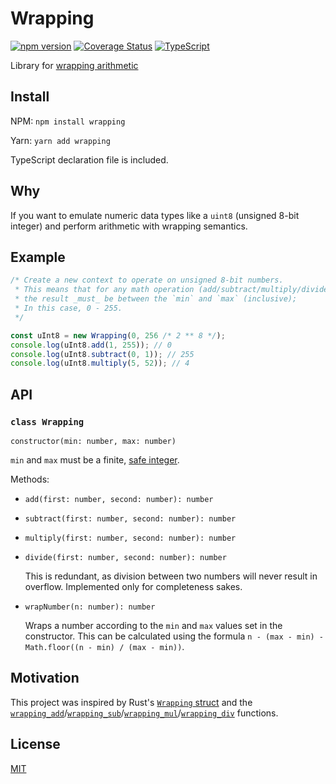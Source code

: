 # Wrapping

[![npm version](https://badge.fury.io/js/wrapping.svg)](https://badge.fury.io/js/wrapping)
[![Coverage Status](https://coveralls.io/repos/github/solkaz/wrapping-js/badge.svg?branch=master)](https://coveralls.io/github/solkaz/wrapping-js?branch=master)
[![TypeScript](https://badges.frapsoft.com/typescript/code/typescript.svg?v=101)](https://github.com/ellerbrock/typescript-badges/)

Library for [wrapping arithmetic](<https://en.wikipedia.com/wiki/Wrapping_(graphics)>)

## Install

NPM: `npm install wrapping`

Yarn: `yarn add wrapping`

TypeScript declaration file is included.

## Why

If you want to emulate numeric data types like a `uint8` (unsigned 8-bit integer) and perform arithmetic with wrapping semantics.

## Example

```js
/* Create a new context to operate on unsigned 8-bit numbers.
 * This means that for any math operation (add/subtract/multiply/divide),
 * the result _must_ be between the `min` and `max` (inclusive);
 * In this case, 0 - 255.
 */

const uInt8 = new Wrapping(0, 256 /* 2 ** 8 */);
console.log(uInt8.add(1, 255)); // 0
console.log(uInt8.subtract(0, 1)); // 255
console.log(uInt8.multiply(5, 52)); // 4
```

## API

### `class Wrapping`

`constructor(min: number, max: number)`

`min` and `max` must be a finite, [safe integer](https://developer.mozilla.org/en-US/docs/Web/JavaScript/Reference/Global_Objects/Number/isSafeInteger).

Methods:

- `add(first: number, second: number): number`

- `subtract(first: number, second: number): number`

- `multiply(first: number, second: number): number`

- `divide(first: number, second: number): number`

  This is redundant, as division between two numbers will never result in overflow. Implemented only for completeness sakes.

- `wrapNumber(n: number): number`

  Wraps a number according to the `min` and `max` values set in the constructor. This can be calculated using the formula `n - (max - min) - Math.floor((n - min) / (max - min))`.

## Motivation

This project was inspired by Rust's [`Wrapping` struct](https://doc.rust-lang.org/std/num/struct.Wrapping.html) and the [`wrapping_add`](https://doc.rust-lang.org/std/primitive.u8.html#method.wrapping_add)/[`wrapping_sub`](https://doc.rust-lang.org/std/primitive.u8.html#method.wrapping_sub)/[`wrapping_mul`](https://doc.rust-lang.org/std/primitive.u8.html#method.wrapping_mul)/[`wrapping_div`](https://doc.rust-lang.org/std/primitive.u8.html#method.wrapping_div) functions.

## License

[MIT](./LICENSE.md)
